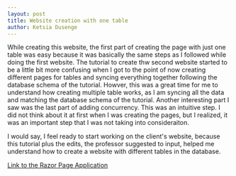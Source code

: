 ```yaml
---
layout: post
title: Website creation with one table
author: Ketsia Dusenge
---
```


While creating this website, the first part of creating the page with just one table was easy because it was basically the same steps as I followed while doing the first website. The tutorial to create thw second website started to be a little bit more confusing when I got to the point of now creating different pages for tables and syncing everything together following the database schema of the tutorial. Howver, this was a great time for me to understand how creating multiple table works, as I am syncing all the data and matching the database schema of the tutorial. Another interesting part I saw was the last part of adding concurrency. This was an intuitive step. I did not think about it at first when I was creating the pages, but I realized, it was an important step that I was not taking into consideraiton.

I would say, I feel ready to start working on the client's website, because this tutorial plus the edits, the professor suggested to input, helped me understand how to create a website with different tables in the database.

[Link to the Razor Page Application]("https://github.com/KetsiaD/csci340lab9")
